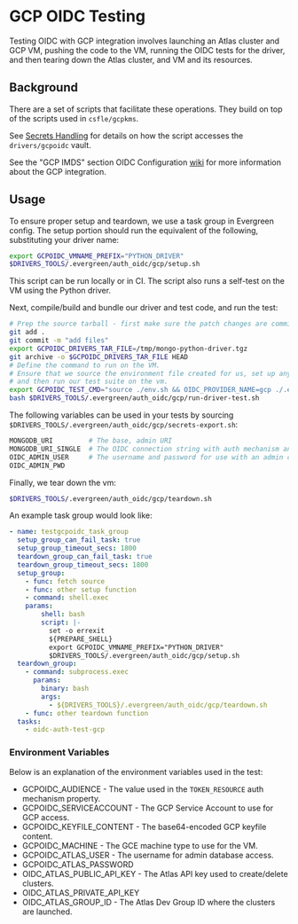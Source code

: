 # GCP OIDC Testing

Testing OIDC with GCP integration involves launching an Atlas cluster and GCP VM,
pushing the code to the VM, running the OIDC tests for the driver,
and then tearing down the Atlas cluster, and VM and its resources.

## Background

There are a set of scripts that facilitate these operations.
They build on top of the scripts used in `csfle/gcpkms`.

See [Secrets Handling](../secrets_handling/README.md) for details on how the script accesses the `drivers/gcpoidc` vault.

See the "GCP IMDS" section OIDC Configuration [wiki](https://wiki.corp.mongodb.com/display/ENG/OIDC+Configuration#OIDCConfiguration-GCPIMDS) for more information about the GCP integration.

## Usage

To ensure proper setup and teardown, we use a task group in Evergreen config.  The setup portion
should run the equivalent of the following, substituting your driver name:

```bash
export GCPOIDC_VMNAME_PREFIX="PYTHON_DRIVER"
$DRIVERS_TOOLS/.evergreen/auth_oidc/gcp/setup.sh
```

This script can be run locally or in CI.  The script also runs a self-test on the VM using the Python driver.

Next, compile/build and bundle our driver and test code, and run the test:

```bash
# Prep the source tarball - first make sure the patch changes are committed before using `git archive`.
git add .
git commit -m "add files"
export GCPOIDC_DRIVERS_TAR_FILE=/tmp/mongo-python-driver.tgz
git archive -o $GCPOIDC_DRIVERS_TAR_FILE HEAD
# Define the command to run on the VM.
# Ensure that we source the environment file created for us, set up any other variables we need,
# and then run our test suite on the vm.
export GCPOIDC_TEST_CMD="source ./env.sh && OIDC_PROVIDER_NAME=gcp ./.evergreen/run-mongodb-oidc-test.sh"
bash $DRIVERS_TOOLS/.evergreen/auth_oidc/gcp/run-driver-test.sh
```

The following variables can be used in your tests by sourcing `$DRIVERS_TOOLS/.evergreen/auth_oidc/gcp/secrets-export.sh`:

```bash
MONGODB_URI         # The base, admin URI
MONGODB_URI_SINGLE  # The OIDC connection string with auth mechanism and properties.
OIDC_ADMIN_USER     # The username and password for use with an admin connection
OIDC_ADMIN_PWD
```

Finally, we tear down the vm:

```bash
$DRIVERS_TOOLS/.evergreen/auth_oidc/gcp/teardown.sh
```

An example task group would look like:

```yaml
- name: testgcpoidc_task_group
  setup_group_can_fail_task: true
  setup_group_timeout_secs: 1800
  teardown_group_can_fail_task: true
  teardown_group_timeout_secs: 1800
  setup_group:
    - func: fetch source
    - func: other setup function
    - command: shell.exec
    params:
        shell: bash
        script: |-
          set -o errexit
          ${PREPARE_SHELL}
          export GCPOIDC_VMNAME_PREFIX="PYTHON_DRIVER"
          $DRIVERS_TOOLS/.evergreen/auth_oidc/gcp/setup.sh
  teardown_group:
    - command: subprocess.exec
      params:
        binary: bash
        args:
          - ${DRIVERS_TOOLS}/.evergreen/auth_oidc/gcp/teardown.sh
    - func: other teardown function
  tasks:
    - oidc-auth-test-gcp
```

### Environment Variables

Below is an explanation of the environment variables used in the test:

- GCPOIDC_AUDIENCE - The value used in the `TOKEN_RESOURCE` auth mechanism property.
- GCPOIDC_SERVICEACCOUNT - The GCP Service Account to use for GCP access.
- GCPOIDC_KEYFILE_CONTENT - The base64-encoded GCP keyfile content.
- GCPOIDC_MACHINE - The GCE machine type to use for the VM.
- GCPOIDC_ATLAS_USER - The username for admin database access.
- GCPOIDC_ATLAS_PASSWORD
- OIDC_ATLAS_PUBLIC_API_KEY - The Atlas API key used to create/delete clusters.
- OIDC_ATLAS_PRIVATE_API_KEY
- OIDC_ATLAS_GROUP_ID - The Atlas Dev Group ID where the clusters are launched.
